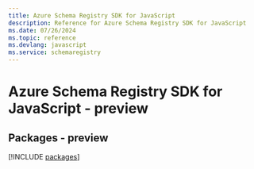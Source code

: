 ```yaml
---
title: Azure Schema Registry SDK for JavaScript
description: Reference for Azure Schema Registry SDK for JavaScript
ms.date: 07/26/2024
ms.topic: reference
ms.devlang: javascript
ms.service: schemaregistry
---
```

# Azure Schema Registry SDK for JavaScript - preview
## Packages - preview
[!INCLUDE [packages](schema-registry-index.md)]